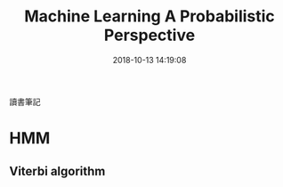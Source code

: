 ﻿---
title: Machine Learning A Probabilistic Perspective
tags:
  - 
categories:
- Artificial Intelligence
- Machine Learning
mathjax: true
date: 2018-10-13 14:19:08
---

讀書筆記
<!--more-->

# HMM
## Viterbi algorithm